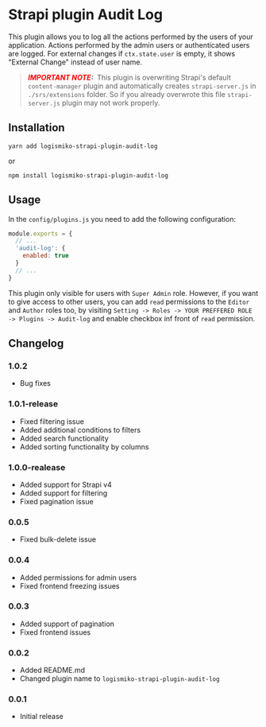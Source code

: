 # Strapi plugin Audit Log

This plugin allows you to log all the actions performed by the users of your application.
Actions performed by the admin users or authenticated users are logged. For external changes if `ctx.state.user` is empty, it shows "External Change" instead of user name.

> **_<span style="color:red">IMPORTANT NOTE</span>:&nbsp;_**  This plugin is overwriting Strapi's default `content-manager` plugin and automatically creates `strapi-server.js` in `./srs/extensions` folder. So if you already overwrote this file `strapi-server.js` plugin may not work properly.

## Installation

```yarn add logismiko-strapi-plugin-audit-log```

or

```npm install logismiko-strapi-plugin-audit-log```

## Usage

In the `config/plugins.js` you need to add the following configuration:

```javascript
module.exports = {
  // ...
  'audit-log': {
    enabled: true
  }
  // ...
}
```

This plugin only visible for users with `Super Admin` role. However, if you want to give access to other users, you can add `read` permissions to the `Editor` and `Author` roles too, by visiting `Setting -> Roles -> YOUR PREFFERED ROLE -> Plugins -> Audit-log` and enable checkbox inf front of `read` permission.

## Changelog
### 1.0.2
- Bug fixes

### 1.0.1-release
- Fixed filtering issue
- Added additional conditions to filters
- Added search functionality
- Added sorting functionality by columns

### 1.0.0-realease
- Added support for Strapi v4
- Added support for filtering
- Fixed pagination issue

### 0.0.5
- Fixed bulk-delete issue

### 0.0.4
- Added permissions for admin users
- Fixed frontend freezing issues

### 0.0.3
- Added support of pagination
- Fixed frontend issues

### 0.0.2
- Added README.md
- Changed plugin name to `logismiko-strapi-plugin-audit-log`

### 0.0.1
- Initial release

